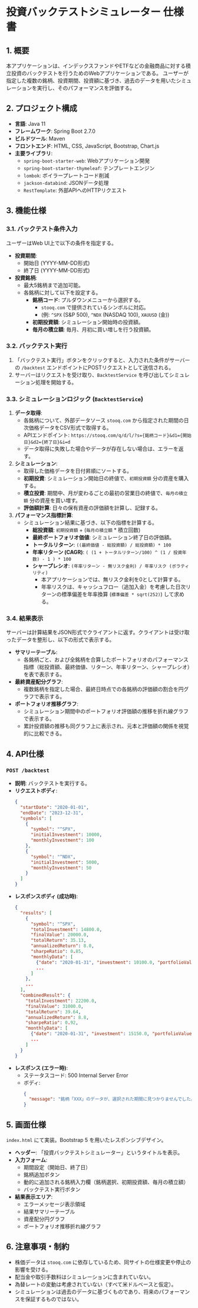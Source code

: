 # 投資バックテストシミュレーター 仕様書

## 1. 概要

本アプリケーションは、インデックスファンドやETFなどの金融商品に対する積立投資のバックテストを行うためのWebアプリケーションである。
ユーザーが指定した複数の銘柄、投資期間、投資額に基づき、過去のデータを用いたシミュレーションを実行し、そのパフォーマンスを評価する。

## 2. プロジェクト構成

- **言語**: Java 11
- **フレームワーク**: Spring Boot 2.7.0
- **ビルドツール**: Maven
- **フロントエンド**: HTML, CSS, JavaScript, Bootstrap, Chart.js
- **主要ライブラリ**:
  - `spring-boot-starter-web`: Webアプリケーション開発
  - `spring-boot-starter-thymeleaf`: テンプレートエンジン
  - `lombok`: ボイラープレートコード削減
  - `jackson-databind`: JSONデータ処理
  - `RestTemplate`: 外部APIへのHTTPリクエスト

## 3. 機能仕様

### 3.1. バックテスト条件入力

ユーザーはWeb UI上で以下の条件を指定する。

- **投資期間**:
  - 開始日 (YYYY-MM-DD形式)
  - 終了日 (YYYY-MM-DD形式)
- **投資銘柄**:
  - 最大5銘柄まで追加可能。
  - 各銘柄に対して以下を設定する。
    - **銘柄コード**: プルダウンメニューから選択する。
      - `stooq.com` で提供されているシンボルに対応。
      - (例: `^SPX` (S&P 500), `^NDX` (NASDAQ 100), `XAUUSD` (金))
    - **初期投資額**: シミュレーション開始時の投資額。
    - **毎月の積立額**: 毎月、月初に買い増しを行う投資額。

### 3.2. バックテスト実行

1.  「バックテスト実行」ボタンをクリックすると、入力された条件がサーバーの `/backtest` エンドポイントにPOSTリクエストとして送信される。
2.  サーバーはリクエストを受け取り、`BacktestService` を呼び出してシミュレーション処理を開始する。

### 3.3. シミュレーションロジック (`BacktestService`)

1.  **データ取得**:
    - 各銘柄について、外部データソース `stooq.com` から指定された期間の日次価格データをCSV形式で取得する。
    - APIエンドポイント: `https://stooq.com/q/d/l/?s={銘柄コード}&d1={開始日}&d2={終了日}&i=d`
    - データ取得に失敗した場合やデータが存在しない場合は、エラーを返す。
2.  **シミュレーション**:
    - 取得した価格データを日付昇順にソートする。
    - **初期投資**: シミュレーション開始日の終値で、`初期投資額` 分の資産を購入する。
    - **積立投資**: 期間中、月が変わるごとの最初の営業日の終値で、`毎月の積立額` 分の資産を買い増す。
    - **評価額計算**: 日々の保有資産の評価額を計算し、記録する。
3.  **パフォーマンス指標計算**:
    - シミュレーション結果に基づき、以下の指標を計算する。
      - **総投資額**: `初期投資額` + (`毎月の積立額` * 積立回数)
      - **最終ポートフォリオ価値**: シミュレーション終了日の評価額。
      - **トータルリターン**: `((最終価値 - 総投資額) / 総投資額) * 100`
      - **年率リターン (CAGR)**: `( (1 + トータルリターン/100) ^ (1 / 投資年数) - 1 ) * 100`
      - **シャープレシオ**: `(年率リターン - 無リスク金利) / 年率リスク (ボラティリティ)`
        - 本アプリケーションでは、無リスク金利を0として計算する。
        - 年率リスクは、キャッシュフロー（追加入金）を考慮した日次リターンの標準偏差を年率換算 (`標準偏差 * sqrt(252)`) して求める。

### 3.4. 結果表示

サーバーは計算結果をJSON形式でクライアントに返す。クライアントは受け取ったデータを整形し、以下の形式で表示する。

- **サマリーテーブル**:
  - 各銘柄ごと、および全銘柄を合算したポートフォリオのパフォーマンス指標（総投資額、最終価値、リターン、年率リターン、シャープレシオ）を表で表示する。
- **最終資産配分グラフ**:
  - 複数銘柄を指定した場合、最終日時点での各銘柄の評価額の割合を円グラフで表示する。
- **ポートフォリオ推移グラフ**:
  - シミュレーション期間中のポートフォリオ評価額の推移を折れ線グラフで表示する。
  - 累計投資額の推移も同グラフ上に表示され、元本と評価額の関係を視覚的に比較できる。

## 4. API仕様

### `POST /backtest`

- **説明**: バックテストを実行する。
- **リクエストボディ**:
  ```json
  {
    "startDate": "2020-01-01",
    "endDate": "2023-12-31",
    "symbols": [
      {
        "symbol": "^SPX",
        "initialInvestment": 10000,
        "monthlyInvestment": 100
      },
      {
        "symbol": "^NDX",
        "initialInvestment": 5000,
        "monthlyInvestment": 50
      }
    ]
  }
  ```
- **レスポンスボディ (成功時)**:
  ```json
  {
    "results": [
      {
        "symbol": "^SPX",
        "totalInvestment": 14800.0,
        "finalValue": 20000.0,
        "totalReturn": 35.13,
        "annualizedReturn": 8.0,
        "sharpeRatio": 0.85,
        "monthlyData": [
          {"date": "2020-01-31", "investment": 10100.0, "portfolioValue": 10200.0},
          ...
        ]
      },
      ...
    ],
    "combinedResult": {
      "totalInvestment": 22200.0,
      "finalValue": 31000.0,
      "totalReturn": 39.64,
      "annualizedReturn": 8.8,
      "sharpeRatio": 0.92,
      "monthlyData": [
        {"date": "2020-01-31", "investment": 15150.0, "portfolioValue": 15350.0},
        ...
      ]
    }
  }
  ```
- **レスポンス (エラー時)**:
  - ステータスコード: 500 Internal Server Error
  - ボディ:
    ```json
    {
      "message": "銘柄「XXX」のデータが、選択された期間に見つかりませんでした。..."
    }
    ```

## 5. 画面仕様

`index.html` にて実装。Bootstrap 5 を用いたレスポンシブデザイン。

- **ヘッダー**: 「投資バックテストシミュレーター」というタイトルを表示。
- **入力フォーム**:
  - 期間設定（開始日、終了日）
  - 銘柄追加ボタン
  - 動的に追加される銘柄入力欄（銘柄選択、初期投資額、毎月の積立額）
  - バックテスト実行ボタン
- **結果表示エリア**:
  - エラーメッセージ表示領域
  - 結果サマリーテーブル
  - 資産配分円グラフ
  - ポートフォリオ推移折れ線グラフ

## 6. 注意事項・制約

- 株価データは `stooq.com` に依存しているため、同サイトの仕様変更や停止の影響を受ける。
- 配当金や取引手数料はシミュレーションに含まれていない。
- 為替レートの変動は考慮されていない（すべて米ドルベースと仮定）。
- シミュレーションは過去のデータに基づくものであり、将来のパフォーマンスを保証するものではない。 